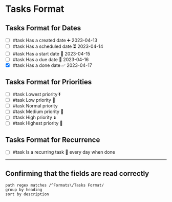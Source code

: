 # Tasks Format

## Tasks Format for Dates

<!-- placeholder to force blank line before included text --><!-- include: DocsSamplesForTaskFormats.test.Serializer_Dates_tasksPluginEmoji-include.approved.md -->

- [ ] #task Has a created date ➕ 2023-04-13
- [ ] #task Has a scheduled date ⏳ 2023-04-14
- [ ] #task Has a start date 🛫 2023-04-15
- [ ] #task Has a due date 📅 2023-04-16
- [x] #task Has a done date ✅ 2023-04-17

<!-- placeholder to force blank line after included text --><!-- endInclude -->

## Tasks Format for Priorities

<!-- placeholder to force blank line before included text --><!-- include: DocsSamplesForTaskFormats.test.Serializer_Priorities_tasksPluginEmoji-include.approved.md -->

- [ ] #task Lowest priority ⏬
- [ ] #task Low priority 🔽
- [ ] #task Normal priority
- [ ] #task Medium priority 🔼
- [ ] #task High priority ⏫
- [ ] #task Highest priority 🔺

<!-- placeholder to force blank line after included text --><!-- endInclude -->

## Tasks Format for Recurrence

- [ ] #task Is a recurring task 🔁 every day when done

---

## Confirming that the fields are read correctly

```tasks
path regex matches /^Formats\/Tasks Format/
group by heading
sort by description
```
